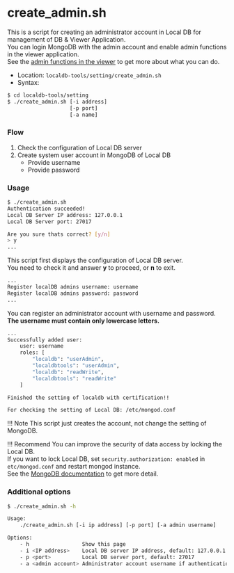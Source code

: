 # create_admin.sh

This is a script for creating an administrator account in Local DB for management of DB & Viewer Application.<br>
You can login MongoDB with the admin account and enable admin functions in the viewer application.<br>
See the [admin functions in the viewer](../tool/viewer.md) to get more about what you can do.

- Location: `localdb-tools/setting/create_admin.sh`
- Syntax:
```bash
$ cd localdb-tools/setting
$ ./create_admin.sh [-i address]
                    [-p port]
                    [-a name]
```

### Flow

1. Check the configuration of Local DB server
2. Create system user account in MongoDB of Local DB
    - Provide username
    - Provide password

### Usage

```bash
$ ./create_admin.sh
Authentication succeeded!
Local DB Server IP address: 127.0.0.1
Local DB Server port: 27017

Are you sure thats correct? [y/n]
> y
...
```

This script first displays the configuration of Local DB server.<br>
You need to check it and answer **y** to proceed, or **n** to exit.

```bash
...
Register localDB admins username: username
Register localDB admins password: password
...
```

You can register an administrator account with username and password.<br>
**The username must contain only lowercase letters.**

```bash
...
Successfully added user:
    user: username
    roles: [
        "localdb": "userAdmin",
        "localdbtools": "userAdmin",
        "localdb": "readWrite",
        "localdbtools": "readWrite"
    ]

Finished the setting of localdb with certification!!

For checking the setting of Local DB: /etc/mongod.conf
```

!!! Note
    This script just creates the account, not change the setting of MongoDB.<br>

!!! Recommend
    You can improve the security of data access by locking the Local DB.<br>
    If you want to lock Local DB, set `security.authorization: enabled` in `etc/mongod.conf` and restart mongod instance.<br>
    See the [MongoDB documentation](https://docs.mongodb.com/manual/tutorial/enable-authentication/) to get more detail.


### Additional options

```bash
$ ./create_admin.sh -h

Usage:
    ./create_admin.sh [-i ip address] [-p port] [-a admin username]

Options:
    - h                 Show this page
    - i <IP address>    Local DB server IP address, default: 127.0.0.1
    - p <port>          Local DB server port, default: 27017
    - a <admin account> Administrator account username if authentication required
```
